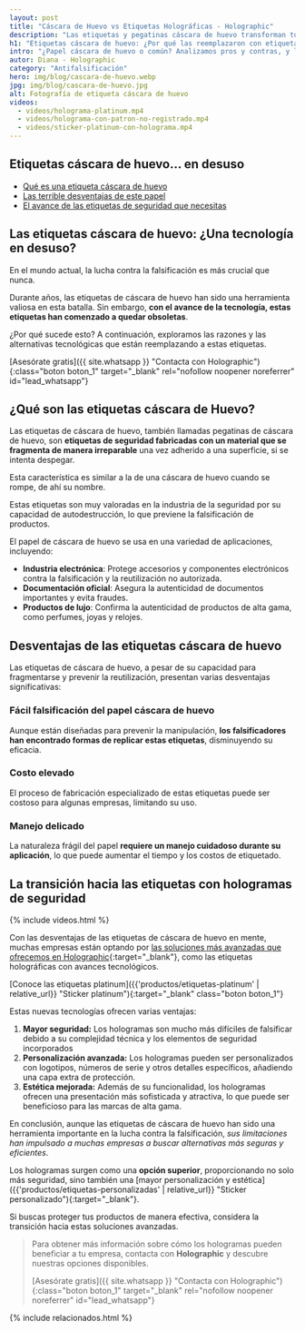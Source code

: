 ```yaml
---
layout: post
title: "Cáscara de Huevo vs Etiquetas Holográficas - Holographic"
description: "Las etiquetas y pegatinas cáscara de huevo transforman tu papelería. Mira aplicaciones únicas y diseños. Y porqué perdieron utilidad. Más aquí."
h1: "Etiquetas cáscara de huevo: ¿Por qué las reemplazaron con etiquetas holográficas?"
intro: "¿Papel cáscara de huevo o común? Analizamos pros y contras, y la mejor opción."
autor: Diana - Holographic
category: "Antifalsificación"
hero: img/blog/cascara-de-huevo.webp
jpg: img/blog/cascara-de-huevo.jpg
alt: Fotografía de etiqueta cáscara de huevo
videos:
  - videos/holograma-platinum.mp4
  - videos/holograma-con-patron-no-registrado.mp4
  - videos/sticker-platinum-con-holograma.mp4
---
```

## Etiquetas cáscara de huevo... en desuso

- [Qué es una etiqueta cáscara de huevo](#qué-son-las-etiquetas-cáscara-de-huevo)
- [Las terrible desventajas de este papel](#desventajas-de-las-etiquetas-cáscara-de-huevo)
- [El avance de las etiquetas de seguridad que necesitas](#la-transición-hacia-las-etiquetas-con-hologramas-de-seguridad)

## Las etiquetas cáscara de huevo: ¿Una tecnología en desuso?

En el mundo actual, la lucha contra la falsificación es más crucial que nunca.

Durante años, las etiquetas de cáscara de huevo han sido una herramienta valiosa en esta batalla. Sin embargo, **con el avance de la tecnología, estas etiquetas han comenzado a quedar obsoletas**.

¿Por qué sucede esto? A continuación, exploramos las razones y las alternativas tecnológicas que están reemplazando a estas etiquetas.

[Asesórate gratis]({{ site.whatsapp }} "Contacta con Holographic"){:class="boton boton_1" target="_blank" rel="nofollow noopener noreferrer" id="lead_whatsapp"}

## ¿Qué son las etiquetas cáscara de Huevo?

Las etiquetas de cáscara de huevo, también llamadas pegatinas de cáscara de huevo, son **etiquetas de seguridad fabricadas con un material que se fragmenta de manera irreparable** una vez adherido a una superficie, si se intenta despegar.

Esta característica es similar a la de una cáscara de huevo cuando se rompe, de ahí su nombre.

Estas etiquetas son muy valoradas en la industria de la seguridad por su capacidad de autodestrucción, lo que previene la falsificación de productos.

El papel de cáscara de huevo se usa en una variedad de aplicaciones, incluyendo:

- **Industria electrónica**: Protege accesorios y componentes electrónicos contra la falsificación y la reutilización no autorizada.
- **Documentación oficial**: Asegura la autenticidad de documentos importantes y evita fraudes.
- **Productos de lujo**: Confirma la autenticidad de productos de alta gama, como perfumes, joyas y relojes.

## Desventajas de las etiquetas cáscara de huevo

Las etiquetas de cáscara de huevo, a pesar de su capacidad para fragmentarse y prevenir la reutilización, presentan varias desventajas significativas:

### Fácil falsificación del papel cáscara de huevo

Aunque están diseñadas para prevenir la manipulación, **los falsificadores han encontrado formas de replicar estas etiquetas**, disminuyendo su eficacia.

### Costo elevado

El proceso de fabricación especializado de estas etiquetas puede ser costoso para algunas empresas, limitando su uso.

### Manejo delicado

La naturaleza frágil del papel **requiere un manejo cuidadoso durante su aplicación**, lo que puede aumentar el tiempo y los costos de etiquetado.

## La transición hacia las etiquetas con hologramas de seguridad

{% include videos.html %}

Con las desventajas de las etiquetas de cáscara de huevo en mente, muchas empresas están optando por [las soluciones más avanzadas que ofrecemos en Holographic](/){:target="_blank"}, como las etiquetas holográficas con avances tecnológicos.

[Conoce las etiquetas platinum]({{'productos/etiquetas-platinum' | relative_url}} "Sticker platinum"){:target="_blank" class="boton boton_1"}

Estas nuevas tecnologías ofrecen varias ventajas:

1. **Mayor seguridad:** Los hologramas son mucho más difíciles de falsificar debido a su complejidad técnica y los elementos de seguridad incorporados
2. **Personalización avanzada:** Los hologramas pueden ser personalizados con logotipos, números de serie y otros detalles específicos, añadiendo una capa extra de protección.
3. **Estética mejorada:** Además de su funcionalidad, los hologramas ofrecen una presentación más sofisticada y atractiva, lo que puede ser beneficioso para las marcas de alta gama.

En conclusión, aunque las etiquetas de cáscara de huevo han sido una herramienta importante en la lucha contra la falsificación, *sus limitaciones han impulsado a muchas empresas a buscar alternativas más seguras y eficientes*.

Los hologramas surgen como una **opción superior**, proporcionando no solo más seguridad, sino también una [mayor personalización y estética]({{'productos/etiquetas-personalizadas' | relative_url}} "Sticker personalizado"){:target="_blank"}.

Si buscas proteger tus productos de manera efectiva, considera la transición hacia estas soluciones avanzadas.

>Para obtener más información sobre cómo los hologramas pueden beneficiar a tu empresa, contacta con **Holographic** y descubre nuestras opciones disponibles.
>
>[Asesórate gratis]({{ site.whatsapp }} "Contacta con Holographic"){:class="boton boton_1" target="_blank" rel="nofollow noopener noreferrer" id="lead_whatsapp"}

{% include relacionados.html %}

